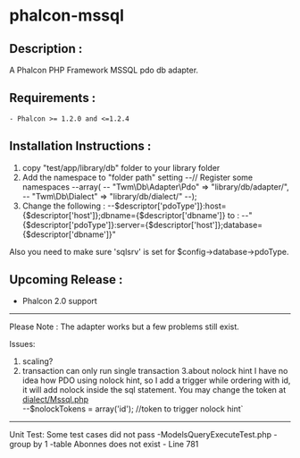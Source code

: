 phalcon-mssql
=============

## Description :

A Phalcon PHP Framework MSSQL pdo db adapter.

## Requirements :
    - Phalcon >= 1.2.0 and <=1.2.4

## Installation Instructions :
1. copy "test/app/library/db" folder to your library folder
2. Add the namespace to "folder path" setting
--// Register some namespaces
--array(
--	"Twm\Db\Adapter\Pdo" => "library/db/adapter/",
--	"Twm\Db\Dialect"     => "library/db/dialect/"
--);
3. Change the following :
--$descriptor['pdoType']}:host={$descriptor['host']};dbname={$descriptor['dbname']}
to :
--"{$descriptor['pdoType']}:server={$descriptor['host']};database={$descriptor['dbname']}"

Also you need to make sure 'sqlsrv' is set for $config->database->pdoType. 

## Upcoming Release :
- Phalcon 2.0 support

---

Please Note :
The adapter works but a few problems still exist.

Issues:
1. scaling?
2. transaction
can only run single transaction
3.about nolock hint
I have no idea how PDO using nolock hint, so I add a trigger while ordering with id, it will add nolock inside the sql statement. You may change the token at [dialect/Mssql.php](https://github.com/fishjerky/phalcon-mssql/blob/master/test/app/library/db/dialect/Mssql.php#L273)	
--$nolockTokens = array('id');   //token to trigger nolock hint`

---
Unit Test:
Some test cases did not pass
-ModelsQueryExecuteTest.php
  -group by 1
  -table Abonnes does not exist - Line 781

